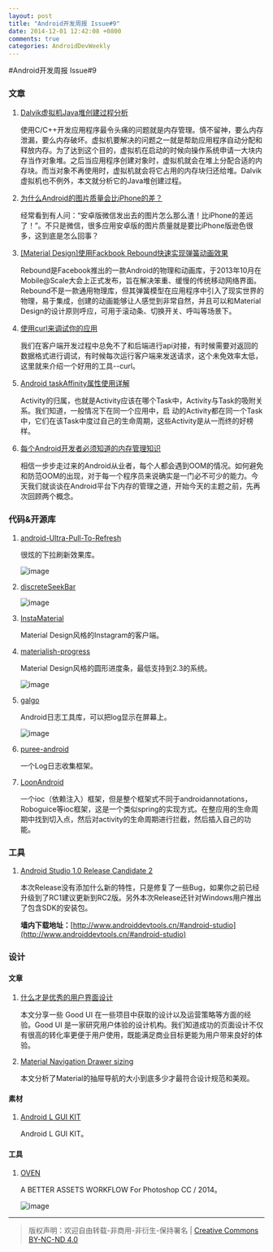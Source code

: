 ```yaml
---
layout: post
title: "Android开发周报 Issue#9"
date: 2014-12-01 12:42:08 +0800
comments: true
categories: AndroidDevWeekly
---
```


#Android开发周报 Issue#9
	
### 文章

1. [Dalvik虚拟机Java堆创建过程分析](http://blog.csdn.net/luoshengyang/article/details/41581063)

	使用C/C++开发应用程序最令头痛的问题就是内存管理。慎不留神，要么内存泄漏，要么内存破坏。虚拟机要解决的问题之一就是帮助应用程序自动分配和释放内存。为了达到这个目的，虚拟机在启动的时候向操作系统申请一大块内存当作对象堆。之后当应用程序创建对象时，虚拟机就会在堆上分配合适的内存块。而当对象不再使用时，虚拟机就会将它占用的内存块归还给堆。Dalvik虚拟机也不例外，本文就分析它的Java堆创建过程。

1. [为什么Android的图片质量会比iPhone的差？](http://www.kuqin.com/shuoit/20140826/341828.html?url_type=39&object_type=crawler&pos=1)

	经常看到有人问：“安卓版微信发出去的图片怎么那么渣！比iPhone的差远了！”。不只是微信，很多应用安卓版的图片质量就是要比iPhone版逊色很多，这到底是怎么回事？

1. [[Material Design]使用Fackbook Rebound快速实现弹簧动画效果](http://qichaochen.github.io/2014/11/21/107-Facebook-Rebound-Demo/)

	Rebound是Facebook推出的一款Android的物理和动画库，于2013年10月在Mobile@Scale大会上正式发布，旨在解决笨重、缓慢的传统移动网络界面。Rebound不是一款通用物理库，但其弹簧模型在应用程序中引入了现实世界的物理，易于集成，创建的动画能够让人感觉到非常自然，并且可以和Material Design的设计原则呼应，可用于滚动条、切换开关、呼叫等场景下。

1. [使用curl来调试你的应用](http://stormzhang.com/devtools/2014/11/07/use-curl-debug/)

	我们在客户端开发过程中总免不了和后端进行api对接，有时候需要对返回的数据格式进行调试，有时候每次运行客户端来发送请求，这个未免效率太低，这里就来介绍一个好用的工具--curl。

1. [Android taskAffinity属性使用详解](http://www.codeceo.com/article/android-taskaffinity.html)

	Activity的归属，也就是Activity应该在哪个Task中，Activity与Task的吸附关系。我们知道，一般情况下在同一个应用中，启 动的Activity都在同一个Task中，它们在该Task中度过自己的生命周期，这些Activity是从一而终的好榜样。

1. [每个Android开发者必须知道的内存管理知识](http://www.codeceo.com/article/android-memory-manage.html)

	相信一步步走过来的Android从业者，每个人都会遇到OOM的情况。如何避免和防范OOM的出现，对于每一个程序员来说确实是一门必不可少的能力。今天我们就谈谈在Android平台下内存的管理之道，开始今天的主题之前，先再次回顾两个概念。

<!--more-->


### 代码&开源库

1. [android-Ultra-Pull-To-Refresh](https://github.com/liaohuqiu/android-Ultra-Pull-To-Refresh)

	很炫的下拉刷新效果库。
	
	
	![image](https://camo.githubusercontent.com/588a2ef2cdcfb6c71e88437df486226dd15605b3/687474703a2f2f737261696e2d6769746875622e71696e6975646e2e636f6d2f756c7472612d7074722f73746f72652d686f7573652d737472696e672d61727261792e676966)

1. [discreteSeekBar](https://github.com/AnderWeb/discreteSeekBar)

	![image](https://camo.githubusercontent.com/e717e2597779d1ddc980ace6f3943f62483d8a8c/68747470733a2f2f6c68332e676f6f676c6575736572636f6e74656e742e636f6d2f2d376e62565058785568596b2f56472d724f3634704d57492f414141414141414148734d2f614d52676c7432567a726b2f773633392d683438302f616e696d6174696f6e2e676966)

1. [InstaMaterial](https://github.com/frogermcs/InstaMaterial)

	Material Design风格的Instagram的客户端。

1. [materialish-progress](https://github.com/pnikosis/materialish-progress)

	Material Design风格的圆形进度条，最低支持到2.3的系统。
	
	![image](https://github.com/pnikosis/materialish-progress/raw/master/spinningwheel.gif)

1. [galgo](https://github.com/inaka/galgo)

	Android日志工具库，可以把log显示在屏幕上。
	
	![image](https://camo.githubusercontent.com/1e2d3b204a0898b697876817cc19ab4a2fef5de2/687474703a2f2f6936312e74696e797069632e636f6d2f327177336279302e676966)

1. [puree-android](https://github.com/cookpad/puree-android)

	一个Log日志收集框架。

1. [LoonAndroid](https://github.com/gdpancheng/LoonAndroid)

	一个ioc（依赖注入）框架，但是整个框架式不同于androidannotations，Roboguice等ioc框架，这是一个类似spring的实现方式。在整应用的生命周期中找到切入点，然后对activity的生命周期进行拦截，然后插入自己的功能。
	
### 工具

1. [Android Studio 1.0 Release Candidate 2](http://tools.android.com/download/studio/canary/1-0rc2)
	 
	 本次Release没有添加什么新的特性，只是修复了一些Bug，如果你之前已经升级到了RC1建议更新到RC2版。另外本次Release还针对Windows用户推出了包含SDK的安装包。
	 
	 **墙内下载地址：**[http://www.androiddevtools.cn/#android-studio](http://www.androiddevtools.cn/#android-studio)

### 设计

#### 文章

1. [什么才是优秀的用户界面设计](http://www.oschina.net/news/57379/what-is-good-ui-design#0-tsina-1-76379-397232819ff9a47a7b7e80a40613cfe1)

	本文分享一些 Good UI 在一些项目中获取的设计以及运营策略等方面的经验。Good UI 是一家研究用户体验的设计机构。我们知道成功的页面设计不仅有很高的转化率更便于用户使用，既能满足商业目标更能为用户带来良好的体验。

1. [Material Navigation Drawer sizing](https://medium.com/sebs-top-tips/material-navigation-drawer-sizing-558aea1ad266)

	本文分析了Material的抽屉导航的大小到底多少才最符合设计规范和美观。

#### 素材

1. [Android L GUI KIT](https://dribbble.com/shots/1683873-Android-L-GUI-KIT)
 	
	Android L GUI KIT。

#### 工具

1. [OVEN](http://oven.chrometaphore.com)

	A BETTER ASSETS WORKFLOW For Photoshop CC / 2014。
	
	![image](http://oven.chrometaphore.com/assets/oven_panel_screenshot@2x.png)
	
----
> 版权声明：欢迎自由转载-非商用-非衍生-保持署名 | [Creative Commons BY-NC-ND 4.0](http://creativecommons.org/licenses/by-nc-nd/4.0/)